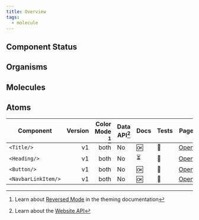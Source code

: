 ```yaml
---
title: Overview
tags:
  - molecule
---
```


<DocHeader props={props}/>

## Component Status

## Organisms

## Molecules

## Atoms

| Component           | Version | Color Mode [^1] | Data API[^2] | Docs | Tests | Page                                             | WAI-ARIA                                                   |
| ------------------- | ------: | --------------: | ------------ | ---- | ----- | ------------------------------------------------ | ---------------------------------------------------------- |
| `<Title/>`          |      v1 |            both | No           | 🆗   | 🚫    | [Open](/design-system/foundations/typography)    |                                                            |
| `<Heading/>`        |      v1 |            both | No           | ⏳   | 🚫    | [Open](/design-system/foundations/typography)    |                                                            |
| `<Button/>`         |      v1 |            both | No           | 🆗   | 🚫    | [Open](/design-system/components/buttons/)       | [Button](https://www.w3.org/TR/wai-aria-practices/#button) |
| `<NavbarLinkItem/>` |      v1 |            both | No           | 🆗   | 🚫    | [Open](/design-system/components/navbars-items/) | [Link](https://www.w3.org/TR/wai-aria-practices/#link)     |

[^1]: Learn about [Reversed Mode](/theming) in the theming documentation
[^2]: Learn about the [Website API](/todo)
